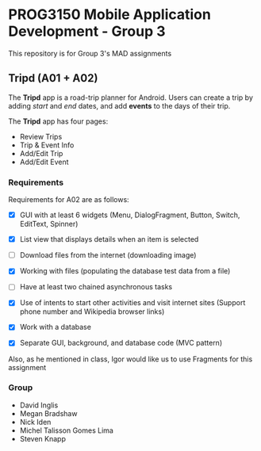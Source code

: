 # PROG3150 Mobile Application Development - Group 3
This repository is for Group 3's MAD assignments

## Tripd (A01 + A02)
The **Tripd** app is a road-trip planner for Android. Users can create a trip by adding *start* and *end* dates, and add **events** to the days of their trip.

The **Tripd** app has four pages:
* Review Trips
* Trip & Event Info
* Add/Edit Trip
* Add/Edit Event

### Requirements
Requirements for A02 are as follows:
- [x] GUI with at least 6 widgets (Menu, DialogFragment, Button, Switch, EditText, Spinner)
- [x] List view that displays details when an item is selected
- [ ] Download files from the internet (downloading image)
- [x] Working with files (populating the database test data from a file)
- [ ] Have at least two chained asynchronous tasks
- [x] Use of intents to start other activities and visit internet sites (Support phone number and Wikipedia browser links)
- [x] Work with a database
- [x] Separate GUI, background, and database code (MVC pattern)


Also, as he mentioned in class, Igor would like us to use Fragments for this assignment

### Group
* David Inglis
* Megan Bradshaw
* Nick Iden
* Michel Talisson Gomes Lima
* Steven Knapp

